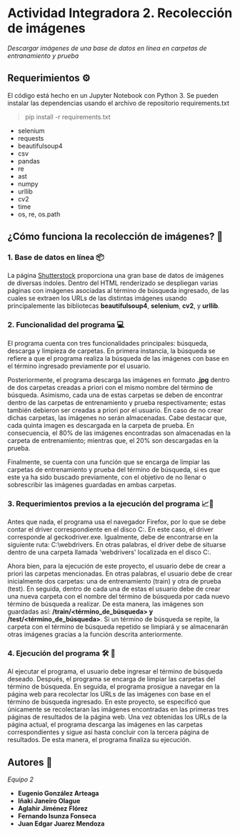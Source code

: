 # Actividad Integradora 2. Recolección de imágenes

_Descargar imágenes de una base de datos en línea en carpetas de entranamiento y prueba_

## Requerimientos ⚙️

El código está hecho en un Jupyter Notebook con Python 3. Se pueden instalar las dependencias usando el archivo de repositorio requirements.txt

> pip install -r requirements.txt

* selenium
* requests
* beautifulsoup4
* csv
* pandas
* re  
* ast
* numpy
* urllib
* cv2
* time
* os, re, os.path

## ¿Cómo funciona la recolección de imágenes? 📄

### 1. Base de datos en línea 📦

La página [Shutterstock](https://www.shutterstock.com/es/) proporciona una gran base de datos de imágenes de diversas índoles. Dentro del HTML renderizado se despliegan varias páginas con imágenes asociadas al término de búsqueda ingresado, de las cuales se extraen los URLs de las distintas imágenes usando principalemente las bibliotecas **beautifulsoup4**, **selenium**, **cv2**, y **urllib**.

### 2. Funcionalidad del programa 💻

El programa cuenta con tres funcionalidades principales: búsqueda, descarga y limpieza de carpetas. En primera instancia, la búsqueda se refiere a que el programa realiza la búsqueda de las imágenes con base en el término ingresado previamente por el usuario.

Posteriormente, el programa descarga las imágenes en formato **.jpg** dentro de dos carpetas creadas a priori con el mismo nombre del término de búsqueda. Asimismo, cada una de estas carpetas se deben de encontrar dentro de las carpetas de entrenamiento y prueba respectivamente; estas también debieron ser creadas a priori por el usuario. En caso de no crear dichas carpetas, las imágenes no serán almacenadas. Cabe destacar que, cada quinta imagen es descargada en la carpeta de prueba. En consecuencia, el 80% de las imágenes encontradas son almacenadas en la carpeta de entrenamiento; mientras que, el 20% son descargadas en la prueba.

Finalmente, se cuenta con una función que se encarga de limpiar las carpetas de entrenamiento y prueba del término de búsqueda, si es que este ya ha sido buscado previamente, con el objetivo de no llenar o sobrescribir las imágenes guardadas en ambas carpetas.

### 3. Requerimientos previos a la ejecución del programa 📈📁

Antes que nada, el programa usa el navegador Firefox, por lo que se debe contar el driver correspondiente en el disco C:. En este caso, el driver corresponde al geckodriver.exe. Igualmente, debe de encontrarse en la siguiente ruta: C:\webdrivers. En otras palabras, el driver debe de situarse dentro de una carpeta llamada 'webdrivers' localizada en el disco C:.

Ahora bien, para la ejecución de este proyecto, el usuario debe de crear a priori las carpetas mencionadas. En otras palabras, el usuario debe de crear inicialmente dos carpetas: una de entrenamiento (train) y otra de prueba (test). En seguida, dentro de cada una de estas el usuario debe de crear una nueva carpeta con el nombre del término de búsqueda por cada nuevo término de búsqueda a realizar. De esta manera, las imágenes son guardadas así: **/train/<término_de_búsqueda> y /test/<término_de_búsqueda>**. Si un término de búsqueda se repite, la carpeta con el término de búsqueda repetido se limpiará y se almacenarán otras imágenes gracias a la función descrita anteriormente.

### 4. Ejecución del programa 🛠️ 🚀

Al ejecutar el programa, el usuario debe ingresar el término de búsqueda deseado. Después, el programa se encarga de limpiar las carpetas del término de búsqueda. En seguida, el programa prosigue a navegar en la página web para recolectar los URLs de las imágenes con base en el término de búsqueda ingresado. En este proyecto, se especificó que únicamente se recolectaran las imágenes encontradas en las primeras tres páginas de resultados de la página web. Una vez obtenidas los URLs de la página actual, el programa descarga las imágenes en las carpetas correspondientes y sigue así hasta concluir con la tercera página de resultados. De esta manera, el programa finaliza su ejecución.



## Autores 📝

_Equipo 2_

* **Eugenio González Arteaga**
* **Iñaki Janeiro Olague**
* **Aglahir Jiménez Flórez**
* **Fernando Isunza Fonseca**
* **Juan Edgar Juarez Mendoza**
